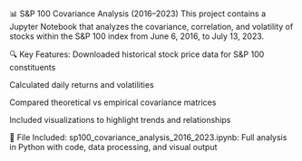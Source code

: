 📊 S&P 100 Covariance Analysis (2016–2023)
This project contains a Jupyter Notebook that analyzes the covariance, correlation, and volatility of stocks within the S&P 100 index from June 6, 2016, to July 13, 2023.

🔍 Key Features:
Downloaded historical stock price data for S&P 100 constituents

Calculated daily returns and volatilities

Compared theoretical vs empirical covariance matrices

Included visualizations to highlight trends and relationships

📁 File Included:
sp100_covariance_analysis_2016_2023.ipynb: Full analysis in Python with code, data processing, and visual output
